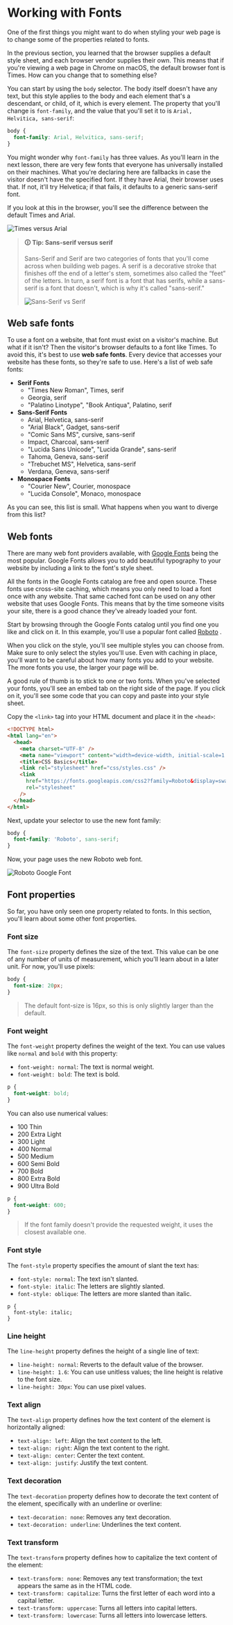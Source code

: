 # Working with Fonts

One of the first things you might want to do when styling your web page is to change some of the properties related to fonts.

In the previous section, you learned that the browser supplies a default style sheet, and each browser vendor supplies their own. This means that if you're viewing a web page in Chrome on macOS, the default browser font is Times. How can you change that to something else?

You can start by using the `body` selector. The body itself doesn't have any text, but this style applies to the body and each element that's a descendant, or child, of it, which is every element. The property that you'll change is `font-family`, and the value that you'll set it to is `Arial, Helvitica, sans-serif`:

```css
body {
  font-family: Arial, Helvitica, sans-serif;
}
```

You might wonder why `font-family` has three values. As you'll learn in the next lesson, there are very few fonts that everyone has universally installed on their machines. What you're declaring here are fallbacks in case the visitor doesn't have the specified font. If they have Arial, their browser uses that. If not, it'll try Helvetica; if that fails, it defaults to a generic sans-serif font.

If you look at this in the browser, you'll see the difference between the default Times and Arial.

![Times versus Arial](https://user-images.githubusercontent.com/94882786/176082053-a824a286-b3b2-40f2-afeb-a9ca402b3d3a.png)

>**🛈 Tip: Sans-serif versus serif**
>
>Sans-Serif and Serif are two categories of fonts that you'll come across when building web pages. A serif is a decorative stroke that finishes off the end of a letter's stem, sometimes also called the “feet” of the letters. In turn, a serif font is a font that has serifs, while a sans-serif is a font that doesn't, which is why it's called "sans-serif."
>
>![Sans-Serif vs Serif](https://user-images.githubusercontent.com/94882786/176082101-af7eea6b-c7ec-47ea-8fa8-0e5f6a99bfd5.jpg)

## Web safe fonts

To use a font on a website, that font must exist on a visitor's machine. But what if it isn't? Then the visitor's browser defaults to a font like Times. To avoid this, it's best to use **web safe fonts**. Every device that accesses your website has these fonts, so they're safe to use. Here's a list of web safe fonts:

-   **Serif Fonts**
    -   "Times New Roman", Times, serif
    -   Georgia, serif
    -   "Palatino Linotype", "Book Antiqua", Palatino, serif
-   **Sans-Serif Fonts**
    -   Arial, Helvetica, sans-serif
    -   "Arial Black", Gadget, sans-serif
    -   "Comic Sans MS", cursive, sans-serif
    -   Impact, Charcoal, sans-serif
    -   "Lucida Sans Unicode", "Lucida Grande", sans-serif
    -   Tahoma, Geneva, sans-serif
    -   "Trebuchet MS", Helvetica, sans-serif
    -   Verdana, Geneva, sans-serif
-   **Monospace Fonts**
    -   "Courier New", Courier, monospace
    -   "Lucida Console", Monaco, monospace

As you can see, this list is small. What happens when you want to diverge from this list?

## Web fonts

There are many web font providers available, with [Google Fonts](https://fonts.google.com/) being the most popular. Google Fonts allows you to add beautiful typography to your website by including a link to the font's style sheet.

All the fonts in the Google Fonts catalog are free and open source. These fonts use cross-site caching, which means you only need to load a font once with any website. That same cached font can be used on any other website that uses Google Fonts. This means that by the time someone visits your site, there is a good chance they've already loaded your font.

Start by browsing through the Google Fonts catalog until you find one you like and click on it. In this example, you'll use a popular font called [Roboto](https://fonts.google.com/specimen/Roboto) .

When you click on the style, you'll see multiple styles you can choose from. Make sure to only select the styles you'll use. Even with caching in place, you'll want to be careful about how many fonts you add to your website. The more fonts you use, the larger your page will be.

A good rule of thumb is to stick to one or two fonts. When you've selected your fonts, you'll see an embed tab on the right side of the page. If you click on it, you'll see some code that you can copy and paste into your style sheet.

Copy the `<link>` tag into your HTML document and place it in the `<head>`:

```html
<!DOCTYPE html>
<html lang="en">
  <head>
    <meta charset="UTF-8" />
    <meta name="viewport" content="width=device-width, initial-scale=1.0" />
    <title>CSS Basics</title>
    <link rel="stylesheet" href="css/styles.css" />
    <link
      href="https://fonts.googleapis.com/css2?family=Roboto&display=swap"
      rel="stylesheet"
    />
  </head>
</html>
```

Next, update your selector to use the new font family:

```css
body {
  font-family: 'Roboto', sans-serif;
}
```

Now, your page uses the new Roboto web font.

![Roboto Google Font](https://user-images.githubusercontent.com/94882786/176082169-c5e1f1be-c4c9-4092-870b-76494a4669fe.png)

## Font properties

So far, you have only seen one property related to fonts. In this section, you'll learn about some other font properties.

### Font size

The `font-size` property defines the size of the text. This value can be one of any number of units of measurement, which you'll learn about in a later unit. For now, you'll use pixels:

```css
body {
  font-size: 20px;
}
```

> The default font-size is 16px, so this is only slightly larger than the default.

### Font weight

The `font-weight` property defines the weight of the text. You can use values like `normal` and `bold` with this property:

-   `font-weight: normal`: The text is normal weight.
-   `font-weight: bold`: The text is bold.

```css
p {
  font-weight: bold;
}
```

You can also use numerical values:

-   100 Thin
-   200 Extra Light
-   300 Light
-   400 Normal
-   500 Medium
-   600 Semi Bold
-   700 Bold
-   800 Extra Bold
-   900 Ultra Bold

```css
p {
  font-weight: 600;
}
```

> If the font family doesn't provide the requested weight, it uses the closest available one.

### Font style

The `font-style` property specifies the amount of slant the text has:

-   `font-style: normal`: The text isn't slanted.
-   `font-style: italic`: The letters are slightly slanted.
-   `font-style: oblique`: The letters are more slanted than italic.

```
p {
  font-style: italic;
}
```

### Line height

The `line-height` property defines the height of a single line of text:

-   `line-height: normal`: Reverts to the default value of the browser.
-   `line-height: 1.6`: You can use unitless values; the line height is relative to the font size.
-   `line-height: 30px`: You can use pixel values.

### Text align

The `text-align` property defines how the text content of the element is horizontally aligned:

-   `text-align: left`: Align the text content to the left.
-   `text-align: right`: Align the text content to the right.
-   `text-align: center`: Center the text content.
-   `text-align: justify`: Justify the text content.

### Text decoration

The `text-decoration` property defines how to decorate the text content of the element, specifically with an underline or overline:

-   `text-decoration: none`: Removes any text decoration.
-   `text-decoration: underline`: Underlines the text content.

### Text transform

The `text-transform` property defines how to capitalize the text content of the element:

-   `text-transform: none`: Removes any text transformation; the text appears the same as in the HTML code.
-   `text-transform: capitalize`: Turns the first letter of each word into a capital letter.
-   `text-transform: uppercase`: Turns all letters into capital letters.
-   `text-transform: lowercase`: Turns all letters into lowercase letters.
